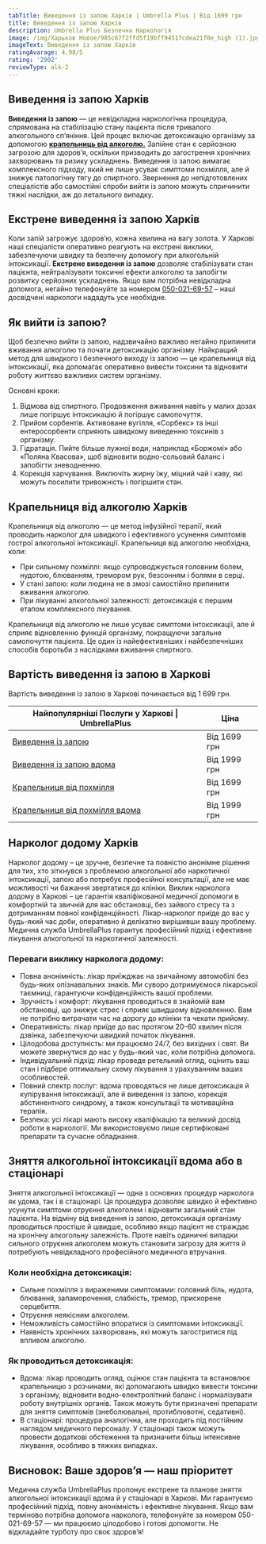 ```yaml
---
tabTitle: Виведення із запою Харків | Umbrella Plus | Від 1699 грн
title: Виведення із запою Харків
description: Umbrella Plus Безпечна Наркологія
image: /img/Харьков Новое/985c67f2ffd5f19bff94517cdea21f0e_high (1).jpg
imageText: Виведення із запою Харків
ratingAvarage: 4.98/5
rating: '2902'
reviewType: alk-2
---
```


## Виведення із запою Харків

**Виведення із запою** — це невідкладна наркологічна процедура, спрямована на стабілізацію стану пацієнта після тривалого алкогольного сп’яніння. Цей процес включає детоксикацію організму за допомогою **[крапельниць від алкоголю.](https://umbrella-plus.com.ua/uk/kharkiv/kapelnica_ot_alkogola_kharkiv-ua/)** Запійне стан є серйозною загрозою для здоров’я, оскільки призводить до загострення хронічних захворювань та ризику ускладнень. Виведення із запою вимагає комплексного підходу, який не лише усуває симптоми похмілля, але й знижує патологічну тягу до спиртного. Звернення до непідготовлених спеціалістів або самостійні спроби вийти із запою можуть спричинити тяжкі наслідки, аж до летального випадку.

## Екстрене виведення із запою Харків

Коли запій загрожує здоров’ю, кожна хвилина на вагу золота. У Харкові наші спеціалісти оперативно реагують на екстрені виклики, забезпечуючи швидку та безпечну допомогу при алкогольній інтоксикації. **Екстрене виведення із запою** дозволяє стабілізувати стан пацієнта, нейтралізувати токсичні ефекти алкоголю та запобігти розвитку серйозних ускладнень. Якщо вам потрібна невідкладна допомога, негайно телефонуйте за номером [050-021-69-57](tel:0500216957) – наші досвідчені наркологи нададуть усе необхідне.

## Як вийти із запою?

Щоб безпечно вийти із запою, надзвичайно важливо негайно припинити вживання алкоголю та почати детоксикацію організму. Найкращий метод для швидкого і безпечного виходу із запою — це крапельниця від інтоксикації, яка допомагає оперативно вивести токсини та відновити роботу життєво важливих систем організму.

Основні кроки:

1. Відмова від спиртного. Продовження вживання навіть у малих дозах лише погіршує інтоксикацію й погіршує самопочуття.
2. Прийом сорбентів. Активоване вугілля, «Сорбекс» та інші ентеросорбенти сприяють швидкому виведенню токсинів з організму.
3. Гідратація. Пийте більше лужної води, наприклад «Боржомі» або «Поляна Квасова», щоб відновити водно-сольовий баланс і запобігти зневодненню.
4. Корекція харчування. Виключіть жирну їжу, міцний чай і каву, які можуть посилити тривожність і погіршити стан.

## Крапельниця від алкоголю Харків

Крапельниця від алкоголю — це метод інфузійної терапії, який проводить нарколог для швидкого і ефективного усунення симптомів гострої алкогольної інтоксикації. Крапельниця від алкоголю необхідна, коли:

* При сильному похміллі: якщо супроводжується головним болем, нудотою, блюванням, тремором рук, безсонням і болями в серці.
* У стані запою: коли людина не в змозі самостійно припинити вживання алкоголю.
* При лікуванні алкогольної залежності: детоксикація є першим етапом комплексного лікування.

Крапельниця від алкоголю не лише усуває симптоми інтоксикації, але й сприяє відновленню функцій організму, покращуючи загальне самопочуття пацієнта. Це один із найефективніших і най­безпечніших способів боротьби з наслідками вживання спиртного.

## Вартість виведення із запою в Харкові

Вартість виведення із запою в Харкові починається від 1 699 грн.

| Найпопулярніші Послуги у Харкові \| UmbrellaPlus                           | Ціна         |
| -------------------------------------------------------------------------- | ------------ |
| [Виведення із запою](Vivod-iz-zapoia-kharkiv-ua)                           | Від 1699 грн |
| [Виведення із запою вдома](Vivod-iz-zapoia-na-domy-kharkiv-ua)             | Від 1999 грн |
| [Крапельниця від похмілля](Kapelnica_ot_alkogola_kharkiv-ua)               | Від 1699 грн |
| [Крапельниця від похмілля вдома](Kapelnica_ot_alkogola_na_domy_kharkiv_ua) | Від 1999 грн |

## Нарколог додому Харків

Нарколог додому – це зручне, безпечне та повністю анонімне рішення для тих, хто зіткнувся з проблемою алкогольної або наркотичної інтоксикації, запою або потребує професійної консультації, але не має можливості чи бажання звертатися до клініки. Виклик нарколога додому в Харкові – це гарантія кваліфікованої медичної допомоги в комфортній та звичній для вас обстановці, без зайвого стресу та з дотриманням повної конфіденційності. Лікар-нарколог приїде до вас у будь-який час доби, оперативно й делікатно вирішивши вашу проблему. Медична служба UmbrellaPlus гарантує професійний підхід і ефективне лікування алкогольної та наркотичної залежності.

### Переваги виклику нарколога додому:

* Повна анонімність: лікар приїжджає на звичайному автомобілі без будь-яких опізнавальних знаків. Ми суворо дотримуємося лікарської таємниці, гарантуючи конфіденційність вашої проблеми.
* Зручність і комфорт: лікування проводиться в знайомій вам обстановці, що знижує стрес і сприяє швидшому відновленню. Вам не потрібно витрачати час на дорогу до клініки та чекати прийому.
* Оперативність: лікар приїде до вас протягом 20–60 хвилин після дзвінка, забезпечуючи швидкий початок лікування.
* Цілодобова доступність: ми працюємо 24/7, без вихідних і свят. Ви можете звернутися до нас у будь-який час, коли потрібна допомога.
* Індивідуальний підхід: лікар проведе ретельний огляд, оцінить ваш стан і підбере оптимальну схему лікування з урахуванням ваших особливостей.
* Повний спектр послуг: вдома проводяться не лише детоксикація й купірування інтоксикації, але й виведення із запою, корекція абстинентного синдрому, а також консультації та мотиваційна терапія.
* Безпека: усі лікарі мають високу кваліфікацію та великий досвід роботи в наркології. Ми використовуємо лише сертифіковані препарати та сучасне обладнання.

## Зняття алкогольної інтоксикації вдома або в стаціонарі

Зняття алкогольної інтоксикації — одна з основних процедур нарколога як удома, так і в стаціонарі. Ця процедура дозволяє швидко й ефективно усунути симптоми отруєння алкоголем і відновити загальний стан пацієнта. На відміну від виведення із запою, детоксикація організму проводиться простіше й швидше, особливо якщо пацієнт не страждає на хронічну алкогольну залежність. Проте навіть одиничні випадки сильного отруєння алкоголем можуть становити загрозу для життя й потребують невідкладного професійного медичного втручання.

### Коли необхідна детоксикація:

* Сильне похмілля з вираженими симптомами: головний біль, нудота, блювання, запаморочення, слабкість, тремор, прискорене серцебиття.
* Отруєння неякісним алкоголем.
* Неможливість самостійно впоратися із симптомами інтоксикації.
* Наявність хронічних захворювань, які можуть загостритися під впливом алкоголю.

### Як проводиться детоксикація:

* Вдома: лікар проводить огляд, оцінює стан пацієнта та встановлює крапельницю з розчинами, які допомагають швидко вивести токсини з організму, відновити водно-електролітний баланс і нормалізувати роботу внутрішніх органів. Також можуть бути призначені препарати для зняття симптомів (знеболювальні, протиблювотні, седативні).
* В стаціонарі: процедура аналогічна, але проходить під постійним наглядом медичного персоналу. У стаціонарі також можуть провести додаткові обстеження та призначити більш інтенсивне лікування, особливо в тяжких випадках.

## Висновок: Ваше здоров’я — наш пріоритет

Медична служба UmbrellaPlus пропонує екстрене та планове зняття алкогольної інтоксикації вдома й у стаціонарі в Харкові. Ми гарантуємо професійний підхід, повну анонімність і ефективне лікування. Якщо вам терміново потрібна допомога нарколога, телефонуйте за номером 050-021-69-57 — ми працюємо цілодобово і готові допомогти. Не відкладайте турботу про своє здоров’я!

